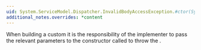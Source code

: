 ```yaml
---
uid: System.ServiceModel.Dispatcher.InvalidBodyAccessException.#ctor(System.Runtime.Serialization.SerializationInfo,System.Runtime.Serialization.StreamingContext)
additional_notes.overrides: *content
---
```


<p>When building a custom <xref href="System.ServiceModel.Dispatcher.MessageFilterTable`1"></xref> it is the responsibility of the implementer to pass the relevant parameters to the constructor called to throw the <xref href="System.ServiceModel.Dispatcher.InvalidBodyAccessException"></xref>.</p>



